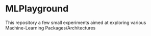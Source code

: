 # MLPlayground
This repository a few small experiments aimed at exploring various Machine-Learning Packages/Architectures

